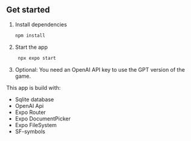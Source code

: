 
## Get started

1. Install dependencies

   ```bash
   npm install
   ```

2. Start the app

   ```bash
    npx expo start
   ```


3. Optional: You need an OpenAI API key to use the GPT version of the game.


This app is build with: 
* Sqlite database
* OpenAI Api
* Expo Router
* Expo DocumentPicker
* Expo FileSystem
* SF-symbols

